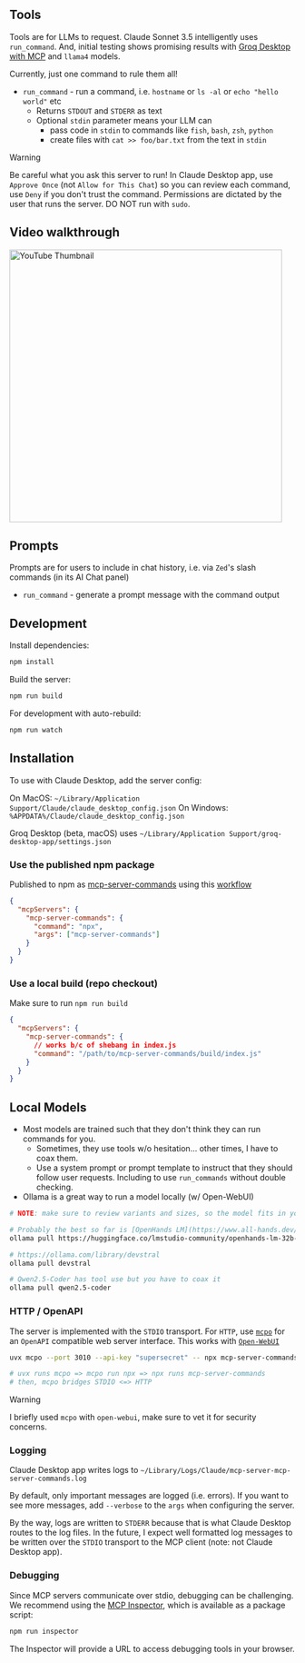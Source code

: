 ## Tools

Tools are for LLMs to request. Claude Sonnet 3.5 intelligently uses `run_command`. And, initial testing shows promising results with [Groq Desktop with MCP](https://github.com/groq/groq-desktop-beta) and `llama4` models.

Currently, just one command to rule them all!

- `run_command` - run a command, i.e. `hostname` or `ls -al` or `echo "hello world"` etc
  - Returns `STDOUT` and `STDERR` as text
  - Optional `stdin` parameter means your LLM can
    - pass code in `stdin` to commands like `fish`, `bash`, `zsh`, `python`
    - create files with `cat >> foo/bar.txt` from the text in `stdin`

> [!WARNING]
> Be careful what you ask this server to run!
> In Claude Desktop app, use `Approve Once` (not `Allow for This Chat`) so you can review each command, use `Deny` if you don't trust the command.
> Permissions are dictated by the user that runs the server.
> DO NOT run with `sudo`.

## Video walkthrough

<a href="https://youtu.be/0-VPu1Pc18w"><img src="https://img.youtube.com/vi/0-VPu1Pc18w/maxresdefault.jpg" width="480" alt="YouTube Thumbnail"></a>

## Prompts

Prompts are for users to include in chat history, i.e. via `Zed`'s slash commands (in its AI Chat panel)

- `run_command` - generate a prompt message with the command output

## Development

Install dependencies:
```bash
npm install
```

Build the server:
```bash
npm run build
```

For development with auto-rebuild:
```bash
npm run watch
```

## Installation

To use with Claude Desktop, add the server config:

On MacOS: `~/Library/Application Support/Claude/claude_desktop_config.json`
On Windows: `%APPDATA%/Claude/claude_desktop_config.json`

Groq Desktop (beta, macOS) uses `~/Library/Application Support/groq-desktop-app/settings.json`

### Use the published npm package

Published to npm as [mcp-server-commands](https://www.npmjs.com/package/mcp-server-commands) using this [workflow](https://github.com/g0t4/mcp-server-commands/actions)

```json
{
  "mcpServers": {
    "mcp-server-commands": {
      "command": "npx",
      "args": ["mcp-server-commands"]
    }
  }
}
```

### Use a local build (repo checkout)

Make sure to run `npm run build`

```json
{
  "mcpServers": {
    "mcp-server-commands": {
      // works b/c of shebang in index.js
      "command": "/path/to/mcp-server-commands/build/index.js"
    }
  }
}
```

## Local Models

- Most models are trained such that they don't think they can run commands for you.
  - Sometimes, they use tools w/o hesitation... other times, I have to coax them.
  - Use a system prompt or prompt template to instruct that they should follow user requests. Including to use `run_commands` without double checking.
- Ollama is a great way to run a model locally (w/ Open-WebUI)

```sh
# NOTE: make sure to review variants and sizes, so the model fits in your VRAM to perform well!

# Probably the best so far is [OpenHands LM](https://www.all-hands.dev/blog/introducing-openhands-lm-32b----a-strong-open-coding-agent-model)
ollama pull https://huggingface.co/lmstudio-community/openhands-lm-32b-v0.1-GGUF

# https://ollama.com/library/devstral
ollama pull devstral

# Qwen2.5-Coder has tool use but you have to coax it
ollama pull qwen2.5-coder
```

### HTTP / OpenAPI

The server is implemented with the `STDIO` transport.
For `HTTP`, use [`mcpo`](https://github.com/open-webui/mcpo) for an `OpenAPI` compatible web server interface.
This works with [`Open-WebUI`](https://github.com/open-webui/open-webui)

```bash
uvx mcpo --port 3010 --api-key "supersecret" -- npx mcp-server-commands

# uvx runs mcpo => mcpo run npx => npx runs mcp-server-commands
# then, mcpo bridges STDIO <=> HTTP
```

> [!WARNING]
> I briefly used `mcpo` with `open-webui`, make sure to vet it for security concerns.

### Logging

Claude Desktop app writes logs to `~/Library/Logs/Claude/mcp-server-mcp-server-commands.log`

By default, only important messages are logged (i.e. errors).
If you want to see more messages, add `--verbose` to the `args` when configuring the server.

By the way, logs are written to `STDERR` because that is what Claude Desktop routes to the log files.
In the future, I expect well formatted log messages to be written over the `STDIO` transport to the MCP client (note: not Claude Desktop app).

### Debugging

Since MCP servers communicate over stdio, debugging can be challenging. We recommend using the [MCP Inspector](https://github.com/modelcontextprotocol/inspector), which is available as a package script:

```bash
npm run inspector
```

The Inspector will provide a URL to access debugging tools in your browser.

